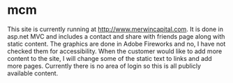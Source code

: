 # mcm
This site is currently running at http://www.merwincapital.com.  It is done in asp.net MVC and includes a contact and share with friends page along with static content.  The graphics are done in Adobe Fireworks and no, I have not checked them for accessibility.  When the customer would like to add more content to the site, I will change some of the static text to links and add more pages.  Currently there is no area of login so this is all publicly available content.
